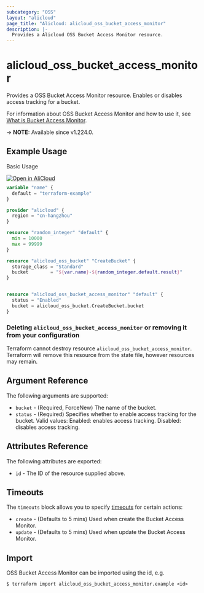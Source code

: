 ```yaml
---
subcategory: "OSS"
layout: "alicloud"
page_title: "Alicloud: alicloud_oss_bucket_access_monitor"
description: |-
  Provides a Alicloud OSS Bucket Access Monitor resource.
---
```


# alicloud_oss_bucket_access_monitor

Provides a OSS Bucket Access Monitor resource. Enables or disables access tracking for a bucket.

For information about OSS Bucket Access Monitor and how to use it, see [What is Bucket Access Monitor](https://www.alibabacloud.com/help/en/oss/developer-reference/putbucketaccessmonitor).

-> **NOTE:** Available since v1.224.0.

## Example Usage

Basic Usage

<div style="display: block;margin-bottom: 40px;"><div class="oics-button" style="float: right;position: absolute;margin-bottom: 10px;">
  <a href="https://api.aliyun.com/terraform?resource=alicloud_oss_bucket_access_monitor&exampleId=82af3813-21a3-964c-e231-a8a40cbfcdc3c64f23aa&activeTab=example&spm=docs.r.oss_bucket_access_monitor.0.82af381321&intl_lang=EN_US" target="_blank">
    <img alt="Open in AliCloud" src="https://img.alicdn.com/imgextra/i1/O1CN01hjjqXv1uYUlY56FyX_!!6000000006049-55-tps-254-36.svg" style="max-height: 44px; max-width: 100%;">
  </a>
</div></div>

```terraform
variable "name" {
  default = "terraform-example"
}

provider "alicloud" {
  region = "cn-hangzhou"
}

resource "random_integer" "default" {
  min = 10000
  max = 99999
}

resource "alicloud_oss_bucket" "CreateBucket" {
  storage_class = "Standard"
  bucket        = "${var.name}-${random_integer.default.result}"
}


resource "alicloud_oss_bucket_access_monitor" "default" {
  status = "Enabled"
  bucket = alicloud_oss_bucket.CreateBucket.bucket
}
```

### Deleting `alicloud_oss_bucket_access_monitor` or removing it from your configuration

Terraform cannot destroy resource `alicloud_oss_bucket_access_monitor`. Terraform will remove this resource from the state file, however resources may remain.

## Argument Reference

The following arguments are supported:
* `bucket` - (Required, ForceNew) The name of the bucket.
* `status` - (Required) Specifies whether to enable access tracking for the bucket. Valid values: Enabled: enables access tracking. Disabled: disables access tracking.

## Attributes Reference

The following attributes are exported:
* `id` - The ID of the resource supplied above.

## Timeouts

The `timeouts` block allows you to specify [timeouts](https://www.terraform.io/docs/configuration-0-11/resources.html#timeouts) for certain actions:
* `create` - (Defaults to 5 mins) Used when create the Bucket Access Monitor.
* `update` - (Defaults to 5 mins) Used when update the Bucket Access Monitor.

## Import

OSS Bucket Access Monitor can be imported using the id, e.g.

```shell
$ terraform import alicloud_oss_bucket_access_monitor.example <id>
```